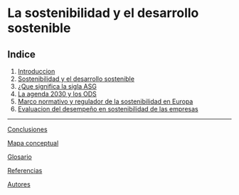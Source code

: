 # La sostenibilidad y el desarrollo sostenible
## Indice

1. [Introduccion](introduccion.md)
2. [Sostenibilidad y el desarrollo sostenible](Sostenibilidad-y-el-desarrollo-sostenible.md)
3. [¿Que significa la sigla ASG](ASG.md)
4. [La agenda 2030 y los ODS](ODS.md)
5. [Marco normativo y regulador de la sostenibilidad en Europa](Regulaciones.md)
6. [Evaluacion del desempeño en sostenibilidad de las empresas](Desempeño.md)
---
[Conclusiones](Coclusiones.md)

[Mapa conceptual]()

[Glosario]()

[Referencias](Referencias.md)

[Autores](Autores.md)
